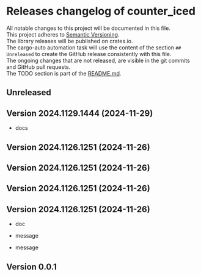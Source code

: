 # Releases changelog of counter_iced

All notable changes to this project will be documented in this file.  
This project adheres to [Semantic Versioning](https://semver.org/spec/v2.0.0.html).  
The library releases will be published on crates.io.  
The cargo-auto automation task will use the content of the section `## Unreleased` to create
the GitHub release consistently with this file.  
The ongoing changes that are not released, are visible in the git commits and GitHub pull requests.  
The TODO section is part of the [README.md](https://github.com/bestia-dev/counter_iced).  

## Unreleased

## Version 2024.1129.1444 (2024-11-29)

- docs

## Version 2024.1126.1251 (2024-11-26)

## Version 2024.1126.1251 (2024-11-26)

## Version 2024.1126.1251 (2024-11-26)

## Version 2024.1126.1251 (2024-11-26)

- doc

- message

- message

## Version 0.0.1

